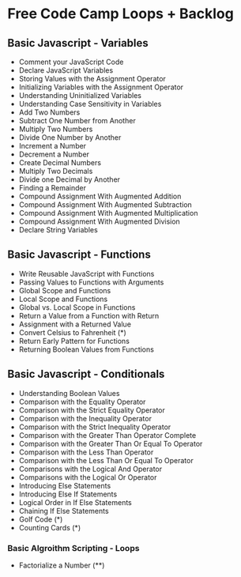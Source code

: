 # Free Code Camp Loops + Backlog

## Basic Javascript - Variables

* Comment your JavaScript Code
* Declare JavaScript Variables
* Storing Values with the Assignment Operator
* Initializing Variables with the Assignment Operator
* Understanding Uninitialized Variables
* Understanding Case Sensitivity in Variables
* Add Two Numbers
* Subtract One Number from Another
* Multiply Two Numbers
* Divide One Number by Another
* Increment a Number
* Decrement a Number
* Create Decimal Numbers
* Multiply Two Decimals
* Divide one Decimal by Another
* Finding a Remainder
* Compound Assignment With Augmented Addition
* Compound Assignment With Augmented Subtraction
* Compound Assignment With Augmented Multiplication
* Compound Assignment With Augmented Division
* Declare String Variables

## Basic Javascript - Functions

* Write Reusable JavaScript with Functions
* Passing Values to Functions with Arguments
* Global Scope and Functions
* Local Scope and Functions
* Global vs. Local Scope in Functions
* Return a Value from a Function with Return
* Assignment with a Returned Value
* Convert Celsius to Fahrenheit (*)
* Return Early Pattern for Functions
* Returning Boolean Values from Functions

## Basic Javascript - Conditionals

* Understanding Boolean Values
* Comparison with the Equality Operator
* Comparison with the Strict Equality Operator
* Comparison with the Inequality Operator
* Comparison with the Strict Inequality Operator
* Comparison with the Greater Than Operator Complete
* Comparison with the Greater Than Or Equal To Operator
* Comparison with the Less Than Operator
* Comparison with the Less Than Or Equal To Operator
* Comparisons with the Logical And Operator
* Comparisons with the Logical Or Operator
* Introducing Else Statements
* Introducing Else If Statements
* Logical Order in If Else Statements
* Chaining If Else Statements
* Golf Code (*)
* Counting Cards (*)

### Basic Algroithm Scripting - Loops

* Factorialize a Number (**)